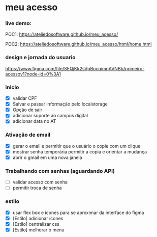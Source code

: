 # meu acesso

### live demo:
POC1: https://ateliedosoftware.github.io/meu_acesso/

POC2: https://ateliedosoftware.github.io/meu_acesso/html/home.html


### design e jornada do usuario
https://www.figma.com/file/SEQjKk2sVpBocqimnAVNBb/primeiro-acessov1?node-id=0%3A1

### inicio
- [x] validar CPF
- [x] Salvar e passar informação pelo localstorage
- [x] Opção de sair
- [x] adicionar suporte ao campus digital
- [x] adicionar data no AT
### Ativação de email
- [x] gerar o email e permitir que o usuário o copie com um clique
- [x]  mostrar senha temporária permitir a copia e orientar a mudança
- [x]  abrir o gmail em uma nova janela
### Trabalhando com senhas (aguardando API)
- [ ] validar acesso com senha
- [ ] permitir troca de senha
### estilo 
- [x] usar flex box e icones para se aproximar da interface do figma
- [x] [Estilo] adicionar ícones
- [x] [Estilo] centralizar css
- [x] [Estilo] melhorar o menu
